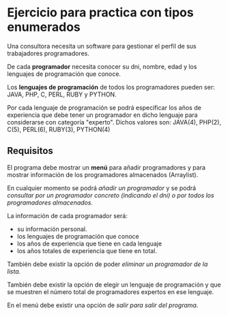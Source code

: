 # Ejercicio para practica con tipos enumerados

Una consultora necesita un software para gestionar el perfil de sus trabajadores programadores.

De cada **programador** necesita conocer su dni, nombre, edad y los lenguajes de programación que conoce.

Los **lenguajes de programación** de todos los programadores pueden ser: JAVA, PHP, C, PERL, RUBY y PYTHON.

Por cada lenguaje de programación se podrá especificar los años de experiencia que debe tener un programador en dicho lenguaje para considerarse con categoría "experto".
Dichos valores son:
    JAVA(4), PHP(2), C(5), PERL(6), RUBY(3), PYTHON(4)


## Requisitos


El programa debe mostrar un **menú** para añadir programadores y para mostrar información de los programadores almacenados (Arraylist).

En cualquier momento se podrá *añadir un programador* y se podrá *consultar por un programador concreto (indicando el dni) o por todos los programadores almacenados.*

La información de cada programador será:
- su información personal.
- los lenguajes de programación que conoce
- los años de experiencia que tiene en cada lenguaje
- los años totales de experiencia que tiene en total.

También debe existir la opción de poder *eliminar un programador de la lista.*

También debe existir la opción de elegir un lenguaje de programación y que se muestren el número total de programadores expertos en ese lenguaje.

En el menú debe existir una opción de *salir para salir del programa.*






